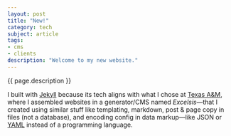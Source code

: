 ```yaml
---
layout: post
title: "New!"
category: tech
subject: article
tags:
- cms
- clients
description: "Welcome to my new website."
---
```


{{ page.description }}

I built with [Jekyll]({{site.baseurl}}tech/jekyll.html)
because its tech aligns with what I chose at
[Texas A&M]({{site.baseurl}}clients/tamu.html),
where I assembled websites in a generator/CMS
named _Excelsis_—that I created using similar stuff
like templating, markdown, post & page copy in files
(not a database), and encoding config in data markup—like JSON or
[YAML]({{site.baseurl}}tech/yaml.html)
instead of a programming language.
